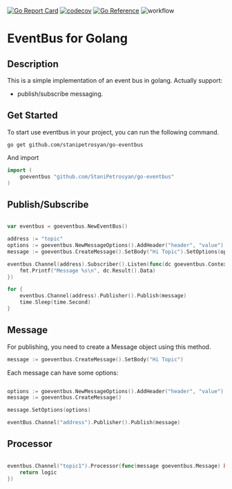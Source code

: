 [![Go Report Card](https://goreportcard.com/badge/github.com/stanipetrosyan/go-eventbus)](https://goreportcard.com/report/github.com/stanipetrosyan/go-eventbus)
[![codecov](https://codecov.io/gh/stanipetrosyan/go-eventbus/graph/badge.svg?token=YAGXYA64E6)](https://codecov.io/gh/stanipetrosyan/go-eventbus)
[![Go Reference](https://pkg.go.dev/badge/github.com/stanipetrosyan/go-eventbus.svg)](https://pkg.go.dev/github.com/stanipetrosyan/go-eventbus)
![workflow](https://github.com/StaniPetrosyan/go-eventbus/actions/workflows/test.yml/badge.svg)

# EventBus for Golang

## Description

This is a simple implementation of an event bus in golang. Actually support:
* publish/subscribe messaging.

## Get Started

To start use eventbus in your project, you can run the following command. 

```
go get github.com/stanipetrosyan/go-eventbus
```

And import 
``` go
import (
	goeventbus "github.com/StaniPetrosyan/go-eventbus"
)

```

## Publish/Subscribe

```go

var eventbus = goeventbus.NewEventBus()

address := "topic"
options := goeventbus.NewMessageOptions().AddHeader("header", "value")
message := goeventbus.CreateMessage().SetBody("Hi Topic").SetOptions(options)

eventbus.Channel(address).Subscriber().Listen(func(dc goeventbus.Context) {
	fmt.Printf("Message %s\n", dc.Result().Data)
})

for {
	eventbus.Channel(address).Publisher().Publish(message)
	time.Sleep(time.Second)
}
```

## Message

For publishing, you need to create a Message object using this method. 

```go
message := goeventbus.CreateMessage().SetBody("Hi Topic")
```
Each message can have some options:

```go

options := goeventbus.NewMessageOptions().AddHeader("header", "value")
message := goeventbus.CreateMessage()

message.SetOptions(options)

eventBus.Channel("address").Publisher().Publish(message)
```

## Processor

```go

eventbus.Channel("topic1").Processor(func(message goeventbus.Message) bool {
	return logic
})
```





